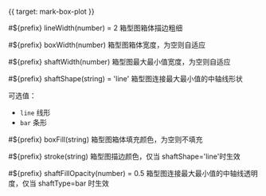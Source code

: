 {{ target: mark-box-plot }}

<!-- IBoxPlotSeriesSpec -->

#${prefix} lineWidth(number) = 2
箱型图箱体描边粗细

#${prefix} boxWidth(number)
箱型图箱体宽度，为空则自适应

#${prefix} shaftWidth(number)
箱型图最大最小值宽度，为空则自适应

#${prefix} shaftShape(string) = 'line'
箱型图连接最大最小值的中轴线形状

可选值：

- `line` 线形
- `bar` 条形

#${prefix} boxFill(string)
箱型图箱体填充颜色，为空则不填充

#${prefix} stroke(string)
箱型图描边颜色，仅当 shaftShape='line'时生效

#${prefix} shaftFillOpacity(number) = 0.5
箱型图连接最大最小值的中轴线透明度，仅当 shaftType=bar 时生效
